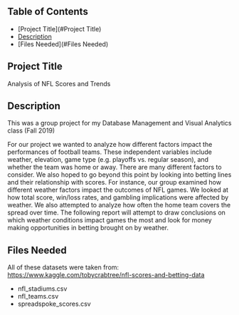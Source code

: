 ## Table of Contents

- [Project Title](#Project Title)
- [Description](#Description)
- [Files Needed](#Files Needed)

## Project Title

Analysis of NFL Scores and Trends

## Description

This was a group project for my Database Management and Visual Analytics class (Fall 2019)

For our project we wanted to analyze how different factors impact the performances of football teams. These independent variables include weather, elevation, game type (e.g. playoffs vs. regular season), and whether the team was home or away. There are many different factors to consider. We also hoped to go beyond this point by looking into betting lines and their relationship with scores. For instance, our group examined how different weather factors impact the outcomes of NFL games. We looked at how total score, win/loss rates, and gambling implications were affected by weather. We also attempted to analyze how often the home team covers the spread over time. The following report will attempt to draw conclusions on which weather conditions impact games the most and look for money making opportunities in betting brought on by weather. 

## Files Needed

All of these datasets were taken from: https://www.kaggle.com/tobycrabtree/nfl-scores-and-betting-data
- nfl_stadiums.csv
- nfl_teams.csv
- spreadspoke_scores.csv
